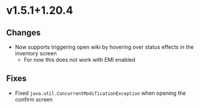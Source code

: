 # v1.5.1+1.20.4

## Changes

- Now supports triggering open wiki by hovering over status effects in the inventory screen
    - For now this does not work with EMI enabled

## Fixes

- Fixed `java.util.ConcurrentModificationException` when opening the confirm screen
